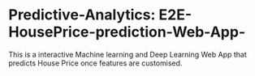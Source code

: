 # Predictive-Analytics: E2E-HousePrice-prediction-Web-App-

This is a interactive Machine learning and Deep Learning Web App that predicts House Price once features are customised.
